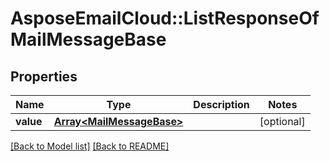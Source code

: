 # AsposeEmailCloud::ListResponseOfMailMessageBase

## Properties
Name | Type | Description | Notes
---- | ---- | ----------- | -----
**value** |[**Array&lt;MailMessageBase&gt;**](MailMessageBase.md) |  | [optional] 


[[Back to Model list]](Models.md) [[Back to README]](README.md)

